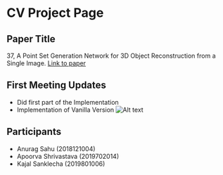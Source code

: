 # CV Project Page

## Paper Title
37, A Point Set Generation Network for 3D Object Reconstruction from a Single Image.
<a href="https://arxiv.org/pdf/1612.00603.pdf"> Link to paper</a>

## First Meeting Updates
- Did first part of the Implementation
- Implementation of Vanilla Version
![Alt text]("V1/output.gif" "Game Start")



## Participants
- Anurag Sahu (2018121004)
- Apoorva Shrivastava (2019702014)
- Kajal Sanklecha (2019801006)

